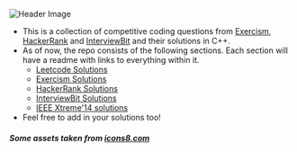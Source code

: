 <!-- ![Header Image](https://dev-to-uploads.s3.amazonaws.com/i/c4l7vr7g75jid85szu68.png) -->

![Header Image](https://i.imgur.com/VlmfCiq_d.webp?maxwidth=1520&fidelity=grand)

- This is a collection of competitive coding questions from [Exercism](https://exercism.io/), [HackerRank](https://hackerrank.com) and [InterviewBit](https://www.interviewbit.com/) and their solutions in C++.
- As of now, the repo consists of the following sections. Each section will have a readme with links to everything within it.
  - [Leetcode Solutions](./LeetCode/readme.md)
  - [Exercism Solutions](./Exercism/readme.md)
  - [HackerRank Solutions](./HackerRank/readme.md)
  - [InterviewBit Solutions](./Interviewbit/Readme.md)
  - [IEEE Xtreme'14 solutions](./Solutions-Xtreme-14)
- Feel free to add in your solutions too!

##### Some assets taken from [icons8.com](https://icons8.com/)
